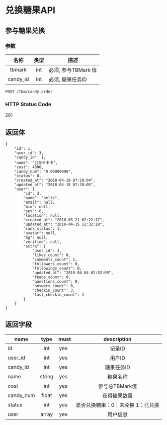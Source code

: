 # 兑换糖果API

## 参与糖果兑换

### 参数
| 名称 | 类型 | 描述 |
|:----:|:----:|------|
| tbmark   | int  | 必须, 参与TBMark 值|
| candy_id | int | 必须, 糖果任务ID |
```
POST /tbm/candy_order
```
### HTTP Status Code

201

## 返回体

```json5
{
    "id": 1,
    "user_id": 3,
    "candy_id": 1,
    "name": "公交卡卡卡",
    "cost": 4000,
    "candy_num": "0.00000000",
    "status": 0,
    "created_at": "2018-04-18 07:18:04",
    "updated_at": "2018-04-18 07:28:05",
    "user": {
        "id": 3,
        "name": "hello",
        "email": null,
        "bio": null,
        "sex": 0,
        "location": null,
        "created_at": "2018-03-21 02:22:17",
        "updated_at": "2018-04-15 12:32:18",
        "rank_status": 1,
        "avatar": null,
        "bg": null,
        "verified": null,
        "extra": {
            "user_id": 3,
            "likes_count": 0,
            "comments_count": 1,
            "followers_count": 0,
            "followings_count": 0,
            "updated_at": "2018-04-04 02:52:09",
            "feeds_count": 0,
            "questions_count": 0,
            "answers_count": 0,
            "checkin_count": 3,
            "last_checkin_count": 1
        }
    }
}
```
## 返回字段

| name     | type     | must     | description |
|----------|:--------:|:--------:|:--------:|
|id|int		|yes		   |记录ID  |
|user_id|int		|yes		   |用户ID  |
|candy_id|int		|yes		   |糖果任务ID  |
|name|string		|yes		   |糖果名称  |
|cost|int		|yes		   |参与总TBMark值  |
|candy_num|float		|yes		   |获得糖果数量  |
|status|int		|yes		   |是否兑换糖果：0：未兑换 1：已兑换  |
|user|array		|yes		   |用户信息  |
